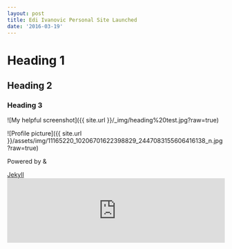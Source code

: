 ```yaml
---
layout: post
title: Edi Ivanovic Personal Site Launched
date: '2016-03-19'
---
```



# Heading 1

## Heading 2

### Heading 3

![My helpful screenshot]({{ site.url }}/_img/heading%20test.jpg?raw=true)

![Profile picture]({{ site.url }}/assets/img/11165220_10206701622398829_2447083155606416138_n.jpg?raw=true)

Powered by &

<a href="https://jekyllrb.com">Jekyll</a><iframe width="100%" height="auto" src="https://www.youtube.com/embed/QI2I-o0pg-4" frameborder="0" allowfullscreen="" async="" preload=""></iframe>

